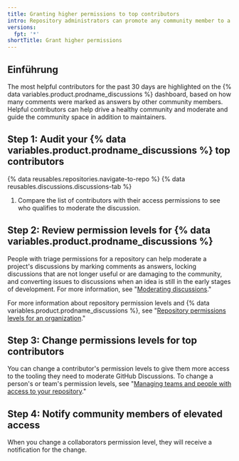 ```yaml
---
title: Granting higher permissions to top contributors
intro: Repository administrators can promote any community member to a moderator and maintainer.
versions:
  fpt: '*'
shortTitle: Grant higher permissions
---
```



## Einführung

The most helpful contributors for the past 30 days are highlighted on the {% data variables.product.prodname_discussions %} dashboard, based on how many comments were marked as answers by other community members. Helpful contributors can help drive a healthy community and moderate and guide the community space in addition to maintainers.

## Step 1: Audit your {% data variables.product.prodname_discussions %} top contributors

{% data reusables.repositories.navigate-to-repo %}
{% data reusables.discussions.discussions-tab %}
1. Compare the list of contributors with their access permissions to see who qualifies to moderate the discussion.

## Step 2: Review permission levels for {% data variables.product.prodname_discussions %}

People with triage permissions for a repository can help moderate a project's discussions by marking comments as answers, locking discussions that are not longer useful or are damaging to the community, and converting issues to discussions when an idea is still in the early stages of development. For more information, see "[Moderating discussions](/discussions/managing-discussions-for-your-community/moderating-discussions)."

For more information about repository permission levels and {% data variables.product.prodname_discussions %}, see "[Repository permissions levels for an organization](/organizations/managing-access-to-your-organizations-repositories/repository-permission-levels-for-an-organization)."

## Step 3: Change permissions levels for top contributors

You can change a contributor's permission levels to give them more access to the tooling they need to moderate GitHub Discussions. To change a person's or team's permission levels, see "[Managing teams and people with access to your repository](/github/administering-a-repository/managing-teams-and-people-with-access-to-your-repository)."

## Step 4: Notify community members of elevated access

When you change a collaborators permission level, they will receive a notification for the change.
